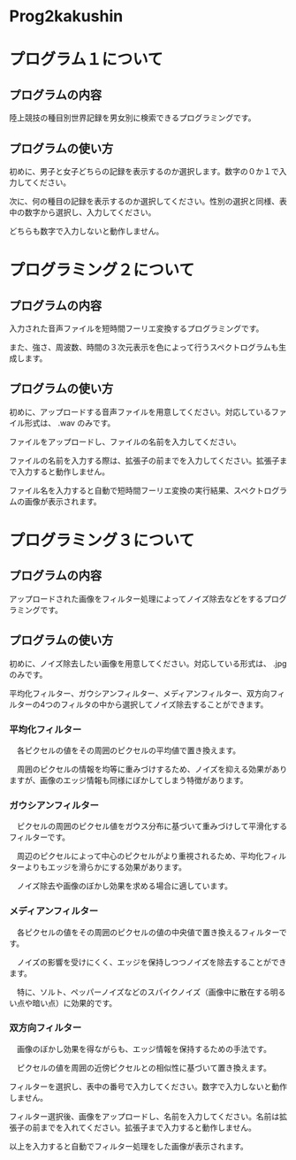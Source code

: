 # Prog2kakushin

# プログラム１について

## プログラムの内容

陸上競技の種目別世界記録を男女別に検索できるプログラミングです。

## プログラムの使い方
初めに、男子と女子どちらの記録を表示するのか選択します。数字の０か１で入力してください。

次に、何の種目の記録を表示するのか選択してください。性別の選択と同様、表中の数字から選択し、入力してください。

どちらも数字で入力しないと動作しません。

# プログラミング２について

## プログラムの内容

入力された音声ファイルを短時間フーリエ変換するプログラミングです。

また、強さ、周波数、時間の３次元表示を色によって行うスペクトログラムも生成します。

## プログラムの使い方

初めに、アップロードする音声ファイルを用意してください。対応しているファイル形式は、 .wav のみです。

ファイルをアップロードし、ファイルの名前を入力してください。

ファイルの名前を入力する際は、拡張子の前までを入力してください。拡張子まで入力すると動作しません。

ファイル名を入力すると自動で短時間フーリエ変換の実行結果、スペクトログラムの画像が表示されます。

# プログラミング３について

## プログラムの内容
アップロードされた画像をフィルター処理によってノイズ除去などをするプログラミングです。

## プログラムの使い方

初めに、ノイズ除去したい画像を用意してください。対応している形式は、 .jpg のみです。

平均化フィルター、ガウシアンフィルター、メディアンフィルター、双方向フィルターの4つのフィルタの中から選択してノイズ除去することができます。

### 平均化フィルター

　各ピクセルの値をその周囲のピクセルの平均値で置き換えます。

　周囲のピクセルの情報を均等に重みづけするため、ノイズを抑える効果がありますが、画像のエッジ情報も同様にぼかしてしまう特徴があります。

### ガウシアンフィルター

　ピクセルの周囲のピクセル値をガウス分布に基づいて重みづけして平滑化するフィルターです。

　周辺のピクセルによって中心のピクセルがより重視されるため、平均化フィルターよりもエッジを滑らかにする効果があります。

　ノイズ除去や画像のぼかし効果を求める場合に適しています。
 
### メディアンフィルター

　各ピクセルの値をその周囲のピクセルの値の中央値で置き換えるフィルターです。

　ノイズの影響を受けにくく、エッジを保持しつつノイズを除去することができます。

　特に、ソルト、ペッパーノイズなどのスパイクノイズ（画像中に散在する明るい点や暗い点）に効果的です。

### 双方向フィルター

　画像のぼかし効果を得ながらも、エッジ情報を保持するための手法です。

　ピクセルの値を周囲の近傍ピクセルとの相似性に基づいて置き換えます。

フィルターを選択し、表中の番号で入力してください。数字で入力しないと動作しません。

フィルター選択後、画像をアップロードし、名前を入力してください。名前は拡張子の前までを入れてください。拡張子まで入力すると動作しません。

以上を入力すると自動でフィルター処理をした画像が表示されます。
